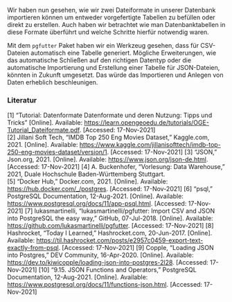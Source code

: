 Wir haben nun gesehen, wie wir zwei Dateiformate in unserer Datenbank importieren können um entweder vorgefertigte Tabellen zu befüllen oder direkt zu erstellen. Auch haben wir betrachtet wie man Datenbanktabellen in diese Formate überführt und welche Schritte hierfür notwendig waren.

Mit dem `pgfutter` Paket haben wir ein Werkzeug gesehen, dass für CSV-Dateien automatisch eine Tabelle generiert. Mögliche Erweiterungen, wie das automatische Schließen auf den richtigen Datentyp oder die automatische Importierung und Erstellung einer Tabelle für JSON-Dateien, könnten in Zukunft umgesetzt. Das würde das Importieren und Anlegen von Daten erheblich beschleunigen.

### Literatur

[1] “Tutorial: Datenformate Datenformate und deren Nutzung: Tipps und Tricks” [Online]. Available: https://learn.opengeoedu.de/tutorials/OGE-Tutorial_Dateiformate.pdf. [Accessed: 17-Nov-2021]<br>
[2] Jillani Soft Tech, “IMDB Top 250 Eng Movies Dataset,” Kaggle.com, 2021. [Online]. Available: https://www.kaggle.com/jillanisofttech/imdb-top-250-eng-movies-dataset/version/1. [Accessed: 17-Nov-2021]
[3] “JSON,” Json.org, 2021. [Online]. Available: https://www.json.org/json-de.html. [Accessed: 17-Nov-2021]
[4] A. Buckenhofer, “Vorlesung: Data Warehouse,” 2021, Duale Hochschule Baden-Württemberg Stuttgart.<br>
[5] “Docker Hub,” Docker.com, 2021. [Online]. Available: https://hub.docker.com/_/postgres. [Accessed: 17-Nov-2021]
[6] “psql,” PostgreSQL Documentation, 12-Aug-2021. [Online]. Available: https://www.postgresql.org/docs/11/app-psql.html. [Accessed: 17-Nov-2021]
[7] lukasmartinelli, “lukasmartinelli/pgfutter: Import CSV and JSON into PostgreSQL the easy way,” GitHub, 07-Jul-2018. [Online]. Available: https://github.com/lukasmartinelli/pgfutter. [Accessed: 17-Nov-2021]
[8] Hashrocket, “Today I Learned,” Hashrocket.com, 20-Jun-2017. [Online]. Available: https://til.hashrocket.com/posts/e2957c0459-export-text-exactly-from-psql. [Accessed: 17-Nov-2021]
[9] Copple, “Loading JSON into Postgres,” DEV Community, 16-Apr-2020. [Online]. Available: https://dev.to/kiwicopple/loading-json-into-postgres-2l28. [Accessed: 17-Nov-2021]
[10] “9.15. JSON Functions and Operators,” PostgreSQL Documentation, 12-Aug-2021. [Online]. Available: https://www.postgresql.org/docs/11/functions-json.html. [Accessed: 17-Nov-2021]